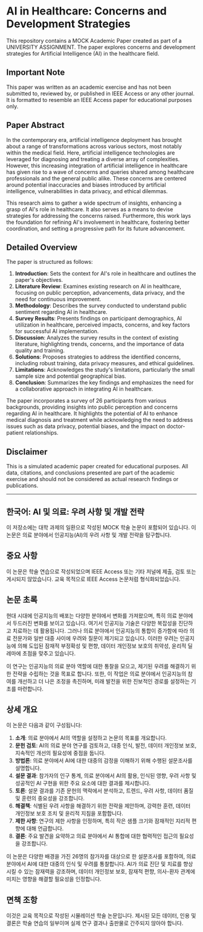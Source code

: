 # AI in Healthcare: Concerns and Development Strategies

This repository contains a MOCK Academic Paper created as part of a UNIVERSITY ASSIGNMENT. The paper explores concerns and development strategies for Artificial Intelligence (AI) in the healthcare field.

## Important Note

This paper was written as an academic exercise and has not been submitted to, reviewed by, or published in IEEE Access or any other journal. It is formatted to resemble an IEEE Access paper for educational purposes only.

## Paper Abstract

In the contemporary era, artificial intelligence deployment has brought about a range of transformations across various sectors, most notably within the medical field. Here, artificial intelligence technologies are leveraged for diagnosing and treating a diverse array of complexities. However, this increasing integration of artificial intelligence in healthcare has given rise to a wave of concerns and queries shared among healthcare professionals and the general public alike. These concerns are centered around potential inaccuracies and biases introduced by artificial intelligence, vulnerabilities in data privacy, and ethical dilemmas.

This research aims to gather a wide spectrum of insights, enhancing a grasp of AI's role in healthcare. It also serves as a means to devise strategies for addressing the concerns raised. Furthermore, this work lays the foundation for refining AI's involvement in healthcare, fostering better coordination, and setting a progressive path for its future advancement.

## Detailed Overview

The paper is structured as follows:

1. **Introduction**: Sets the context for AI's role in healthcare and outlines the paper's objectives.
2. **Literature Review**: Examines existing research on AI in healthcare, focusing on public perception, advancements, data privacy, and the need for continuous improvement.
3. **Methodology**: Describes the survey conducted to understand public sentiment regarding AI in healthcare.
4. **Survey Results**: Presents findings on participant demographics, AI utilization in healthcare, perceived impacts, concerns, and key factors for successful AI implementation.
5. **Discussion**: Analyzes the survey results in the context of existing literature, highlighting trends, concerns, and the importance of data quality and training.
6. **Solutions**: Proposes strategies to address the identified concerns, including robust training, data privacy measures, and ethical guidelines.
7. **Limitations**: Acknowledges the study's limitations, particularly the small sample size and potential geographical bias.
8. **Conclusion**: Summarizes the key findings and emphasizes the need for a collaborative approach in integrating AI in healthcare.

The paper incorporates a survey of 26 participants from various backgrounds, providing insights into public perception and concerns regarding AI in healthcare. It highlights the potential of AI to enhance medical diagnosis and treatment while acknowledging the need to address issues such as data privacy, potential biases, and the impact on doctor-patient relationships.

## Disclaimer

This is a simulated academic paper created for educational purposes. All data, citations, and conclusions presented are part of the academic exercise and should not be considered as actual research findings or publications.

---

## 한국어: AI 및 의료: 우려 사항 및 개발 전략

이 저장소에는 대학 과제의 일환으로 작성된 MOCK 학술 논문이 포함되어 있습니다. 이 논문은 의료 분야에서 인공지능(AI)의 우려 사항 및 개발 전략을 탐구합니다.

## 중요 사항

이 논문은 학술 연습으로 작성되었으며 IEEE Access 또는 기타 저널에 제출, 검토 또는 게시되지 않았습니다. 교육 목적으로 IEEE Access 논문처럼 형식화되었습니다.

## 논문 초록

현대 시대에 인공지능의 배포는 다양한 분야에서 변화를 가져왔으며, 특히 의료 분야에서 두드러진 변화를 보이고 있습니다. 여기서 인공지능 기술은 다양한 복잡성을 진단하고 치료하는 데 활용됩니다. 그러나 의료 분야에서 인공지능의 통합이 증가함에 따라 의료 전문가와 일반 대중 사이에 우려와 질문이 제기되고 있습니다. 이러한 우려는 인공지능에 의해 도입된 잠재적 부정확성 및 편향, 데이터 개인정보 보호의 취약성, 윤리적 딜레마에 초점을 맞추고 있습니다.

이 연구는 인공지능의 의료 분야 역할에 대한 통찰을 모으고, 제기된 우려를 해결하기 위한 전략을 수립하는 것을 목표로 합니다. 또한, 이 작업은 의료 분야에서 인공지능의 참여를 개선하고 더 나은 조정을 촉진하며, 미래 발전을 위한 진보적인 경로를 설정하는 기초를 마련합니다.

## 상세 개요

이 논문은 다음과 같이 구성됩니다:

1. **소개**: 의료 분야에서 AI의 역할을 설정하고 논문의 목표를 개요합니다.
2. **문헌 검토**: AI의 의료 분야 연구를 검토하고, 대중 인식, 발전, 데이터 개인정보 보호, 지속적인 개선의 필요성에 중점을 둡니다.
3. **방법론**: 의료 분야에서 AI에 대한 대중의 감정을 이해하기 위해 수행된 설문조사를 설명합니다.
4. **설문 결과**: 참가자의 인구 통계, 의료 분야에서 AI의 활용, 인식된 영향, 우려 사항 및 성공적인 AI 구현을 위한 주요 요소에 대한 결과를 제시합니다.
5. **토론**: 설문 결과를 기존 문헌의 맥락에서 분석하고, 트렌드, 우려 사항, 데이터 품질 및 훈련의 중요성을 강조합니다.
6. **해결책**: 식별된 우려 사항을 해결하기 위한 전략을 제안하며, 강력한 훈련, 데이터 개인정보 보호 조치 및 윤리적 지침을 포함합니다.
7. **제한 사항**: 연구의 제한 사항을 인정하며, 특히 작은 샘플 크기와 잠재적인 지리적 편향에 대해 언급합니다.
8. **결론**: 주요 발견을 요약하고 의료 분야에서 AI 통합에 대한 협력적인 접근의 필요성을 강조합니다.

이 논문은 다양한 배경을 가진 26명의 참가자를 대상으로 한 설문조사를 포함하여, 의료 분야에서 AI에 대한 대중의 인식 및 우려를 통찰합니다. AI가 의료 진단 및 치료를 향상시킬 수 있는 잠재력을 강조하며, 데이터 개인정보 보호, 잠재적 편향, 의사-환자 관계에 미치는 영향을 해결할 필요성을 인정합니다.

## 면책 조항

이것은 교육 목적으로 작성된 시뮬레이션 학술 논문입니다. 제시된 모든 데이터, 인용 및 결론은 학술 연습의 일부이며 실제 연구 결과나 출판물로 간주되지 않아야 합니다.
